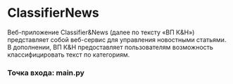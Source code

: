 # ClassifierNews
Веб-приложение Classifier&News (далее по тексту «ВП К&Н») 
представляет собой веб-сервис для управления новостными статьями. В 
дополнении, ВП К&Н предоставляет пользователям возможность 
классифицировать текст по категориям.

### Точка входа: main.py
